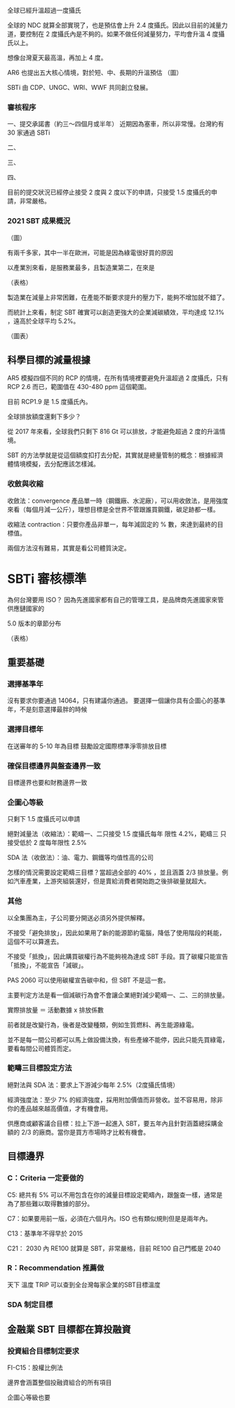 全球已經升溫超過一度攝氏

全球的 NDC 就算全部實現了，也是預估會上升 2.4 度攝氏。因此以目前的減量力道，要控制在 2 度攝氏內是不夠的。如果不做任何減量努力，平均會升溫 4 度攝氏以上。

想像台灣夏天最高溫，再加上 4 度。

AR6 也提出五大核心情境，對於短、中、長期的升溫預估
（圖）

SBTi 由 CDP、UNGC、WRI、WWF 共同創立發展。

### 審核程序

一、提交承諾書（約三～四個月或半年）
近期因為塞車，所以非常慢。台灣約有 30 家通過 SBTi

二、

三、

四、

目前的提交狀況已經停止接受 2 度與 2 度以下的申請，只接受 1.5 度攝氏的申請，非常嚴格。



### 2021 SBT 成果概況

（圖）

有兩千多家，其中一半在歐洲，可能是因為綠電很好買的原因

以產業別來看，是服務業最多，且製造業第二，在來是

（表格）

製造業在減量上非常困難，在產能不斷要求提升的壓力下，能夠不增加就不錯了。

而統計上來看，制定 SBT 確實可以創造更強大的企業減碳績效，平均達成 12.1% ，遠高於全球平均 5.2%。

（圖表）


## 科學目標的減量根據

AR5 模擬四個不同的 RCP 的情境，在所有情境裡要避免升溫超過 2 度攝氏，只有 RCP 2.6 而已，範圍值在 430-480 ppm 這個範圍。

目前 RCP1.9 是 1.5 度攝氏內。

全球排放額度還剩下多少？

從 2017 年來看，全球我們只剩下 816 Gt 可以排放，才能避免超過 2 度的升溫情境。

SBT 的方法學就是從這個額度扣打去分配，其實就是總量管制的概念：根據經濟體情境模擬，去分配應該怎樣減。

### 收斂與收縮

收斂法：convergence 產品單一時（鋼鐵廠、水泥廠），可以用收斂法，是用強度來看（每個月減一公斤），理想目標是全世界不管跟誰買鋼鐵，碳足跡都一樣。


收縮法 contraction：只要你產品非單一，每年減固定的 % 數，來達到最終的目標值。

兩個方法沒有難易，其實是看公司體質決定。


# SBTi 審核標準

為何台灣要用 ISO？
因為先進國家都有自己的管理工具，是品牌商先進國家來管供應鏈國家的

5.0 版本的章節分布

（表格）

## 重要基礎

### 選擇基準年
沒有要求你要通過 14064，只有建議你通過。
要選擇一個讓你具有企圖心的基準年，不是刻意選擇最胖的時候

### 選擇目標年
在送審年的 5-10 年為目標
鼓勵設定國際標準淨零排放目標

### 確保目標邊界與盤查邊界一致

目標邊界也要和財務邊界一致

### 企圖心等級
只剩下 1.5 度攝氏可以申請

絕對減量法（收縮法）：範疇一、二只接受 1.5 度攝氏每年 限性 4.2%，範疇三 只接受低於 2 度每年限性 2.5%

SDA 法（收斂法）：油、電力、鋼鐵等均值性高的公司

怎樣的情況需要設定範疇三目標？當超過全部的 40% ，並且涵蓋 2/3 排放量。例如汽車產業，上游夾組裝還好，但是賣給消費者開始跑之後排碳量就超大。





### 其他
以全集團為主，子公司要分開送必須另外提供解釋。

不接受「避免排放」，因此如果用了新的能源節約電腦，降低了使用階段的耗能，這個不可以算進去。

不接受「抵換」，因此購買碳權行為不能夠視為達成 SBT 手段。買了碳權只能宣告「抵換」，不能宣告「減碳」。

PAS 2060 可以使用碳權宣告碳中和，但 SBT 不是這一套。

主要判定方法是看一個減碳行為會不會讓企業絕對減少範疇一、二、三的排放量。

實際排放量 ＝ 活動數據 x 排放係數

前者就是改變行為，後者是改變種類，例如生質燃料、再生能源綠電。

並不是每一間公司都可以馬上做設備汰換，有些產線不能停，因此只能先買綠電，要看每間公司體質而定。


### 範疇三目標設定方法

絕對法與 SDA 法：要求上下游減少每年 2.5%（2度攝氏情境）

經濟強度法：至少 7% 的經濟強度，採用附加價值而非營收。並不容易用，除非你的產品越來越高價值，才有機會用。

供應商或顧客議合目標：拉上下游一起進入 SBT，要五年內且針對涵蓋總採購金額的 2/3 的廠商。當你是買方市場時才比較有機會。


## 目標邊界

### C：Criteria 一定要做的

C5: 總共有 5% 可以不用包含在你的減量目標設定範疇內，跟盤查一樣，通常是為了那些難以取得數據的部分。

C7：如果要用前一版，必須在六個月內。ISO 也有類似規則但是是兩年內。

C13：基準年不得早於 2015

C21： 2030 內 RE100 就算是 SBT，非常嚴格，目前 RE100 自己門檻是 2040

### R：Recommendation 推薦做




天下 溫度 TRIP 可以查到全台灣每家企業的SBT目標溫度

### SDA 制定目標


## 金融業 SBT 目標都在算投融資

### 投資組合目標制定要求

FI-C15：股權比例法


邊界會涵蓋整個投融資組合的所有項目


企圖心等級也要







